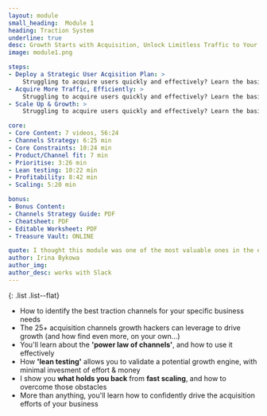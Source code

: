 ```yaml
---
layout: module
small_heading:  Module 1
heading: Traction System
underline: true
desc: Growth Starts with Acquisition, Unlock Limitless Traffic to Your Business
image: module1.png

steps:
- Deploy a Strategic User Acqisition Plan: >
    Struggling to acquire users quickly and effectively? Learn the basic 6-step framework to unlock virtually unlimited growth opportunities...
- Acquire More Traffic, Efficiently: >
    Struggling to acquire users quickly and effectively? Learn the basic 6-step framework to unlock virtually unlimited growth opportunities...
- Scale Up & Growth: >
    Struggling to acquire users quickly and effectively? Learn the basic 6-step framework to unlock virtually unlimited growth opportunities...

core:
- Core Content: 7 videos, 56:24
- Channels Strategy: 6:25 min
- Core Constraints: 10:24 min
- Product/Channel fit: 7 min
- Prioritise: 3:26 min
- Lean testing: 10:22 min
- Profitability: 8:42 min
- Scaling: 5:20 min

bonus:
- Bonus Content:
- Channels Strategy Guide: PDF
- Cheatsheet: PDF
- Editable Worksheet: PDF
- Treasure Vault: ONLINE

quote: I thought this module was one of the most valuable ones in the entire course. Really liked this...!
author: Irina Bykowa
author_img:
author_desc: works with Slack
---
```


{: .list .list--flat}
- How to identify the best traction channels for your specific business needs
- The 25+ acquisition channels growth hackers can leverage to drive growth (and how find even more, on your own...)
- You'll learn about the **'power law of channels'**, and how to use it effectively
- How **'lean testing'** allows you to validate a potential growth engine, with minimal invesment of effort & money
- I show you **what holds you back** from **fast scaling**, and how to overcome those obstacles
- More than anything, you'll learn how to confidently drive the acquisition efforts of your business
